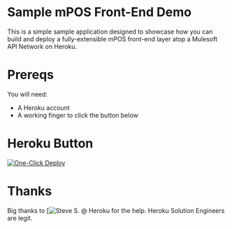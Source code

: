 # Sample mPOS Front-End Demo

This is a simple sample application designed to showcase how you can build and deploy a fully-extensible mPOS front-end layer atop a Mulesoft API Network on Heroku.

# Prereqs

You will need:

* A Heroku account
* A working finger to click the button below

# Heroku Button

[![One-Click Deploy](https://www.herokucdn.com/deploy/button.svg)](https://heroku.com/deploy)

# Thanks

Big thanks to [![Steve S.](https://github.com/SShaginyan) @ Heroku for the help. Heroku Solution Engineers are legit.
